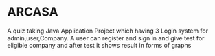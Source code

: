 # ARCASA
A quiz taking Java Application Project which having 3 Login system for admin,user,Company.
A user can register and sign in and give test for eligible company and after test it shows result in forms of graphs 
